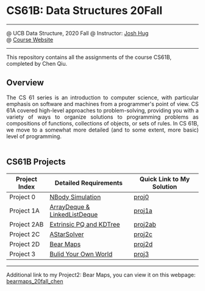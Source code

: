 # CS61B: Data Structures 20Fall

* * *

@ UCB Data Structure, 2020 Fall 
@ Instructor: [Josh Hug](https://www2.eecs.berkeley.edu/Faculty/Homepages/joshhug.html)   
@ [Course Website](https://fa20.datastructur.es/)  

* * *
This repository contains all the assignments of the course CS61B, completed by Chen Qiu.

## Overview

<p align="justify">
The CS 61 series is an introduction to computer science, with particular emphasis on software and machines from a programmer's point of view. CS 61A covered high-level approaches to problem-solving, providing you with a variety of ways to organize solutions to programming problems as compositions of functions, collections of objects, or sets of rules. In CS 61B, we move to a somewhat more detailed (and to some extent, more basic) level of programming.
<br><br>
</p>

## CS61B Projects
Project Index | Detailed Requirements | Quick Link to My Solution
--------------- | --------------- | ---------------
Project 0 | [NBody Simulation](https://fa20.datastructur.es/materials/proj/proj0/proj0) | [proj0](https://github.com/qcwssss/CS61B_20Fall/tree/master/proj0)
Project 1A | [ArrayDeque & LinkedListDeque](https://fa20.datastructur.es/materials/proj/proj1a/proj1aa) | [proj1a](https://github.com/qcwssss/CS61B_20Fall/tree/master/proj1a)
Project 2AB | [Extrinsic PQ and KDTree](https://fa20.datastructur.es/materials/proj/proj2ab/proj2ab) | [proj2ab](https://github.com/qcwssss/CS61B_20Fall/tree/master/proj2ab/bearmaps)
Project 2C | [AStarSolver](https://fa20.datastructur.es/materials/proj/proj2c/proj2c) | [proj2c](https://github.com/qcwssss/CS61B_20Fall/tree/master/proj2c/bearmaps)
Project 2D | [Bear Maps](https://fa20.datastructur.es/materials/proj/proj2d/proj2d) | [proj2d](https://github.com/qcwssss/CS61B_20Fall/tree/master/proj2d) 
Project 3 | [Bulid Your Own World](https://fa20.datastructur.es/materials/proj/proj3/proj3) | [proj3](https://github.com/qcwssss/CS61B_20Fall/tree/master/proj3)

* * *
Additional link to my Project2: Bear Maps, you can view it on this webpage: 
[bearmaps_20fall_chen](http://bearmaps-fa20-cq210829.herokuapp.com/)
